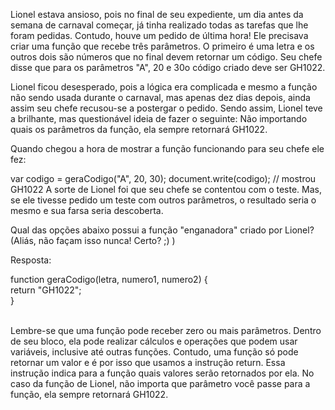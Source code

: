 Lionel estava ansioso, pois no final de seu expediente, um dia antes da semana de carnaval começar, já tinha realizado todas as tarefas que lhe foram pedidas. Contudo, houve um pedido de última hora! Ele precisava criar uma função que recebe três parâmetros. O primeiro é uma letra e os outros dois são números que no final devem retornar um código. Seu chefe disse que para os parâmetros "A", 20 e 30o código criado deve ser GH1022.

Lionel ficou desesperado, pois a lógica era complicada e mesmo a função não sendo usada durante o carnaval, mas apenas dez dias depois, ainda assim seu chefe recusou-se a postergar o pedido. Sendo assim, Lionel teve a brilhante, mas questionável ideia de fazer o seguinte: Não importando quais os parâmetros da função, ela sempre retornará GH1022.

Quando chegou a hora de mostrar a função funcionando para seu chefe ele fez:

var codigo = geraCodigo("A", 20, 30);
document.write(codigo); // mostrou GH1022
A sorte de Lionel foi que seu chefe se contentou com o teste. Mas, se ele tivesse pedido um teste com outros parâmetros, o resultado seria o mesmo e sua farsa seria descoberta.

Qual das opções abaixo possui a função "enganadora" criado por Lionel? (Aliás, não façam isso nunca! Certo? ;) )

Resposta:

function geraCodigo(letra, numero1, numero2) {
<br>
    return "GH1022";<br>
}<br><br>

Lembre-se que uma função pode receber zero ou mais parâmetros. Dentro de seu bloco, ela pode realizar cálculos e operações que podem usar variáveis, inclusive até outras funções. Contudo, uma função só pode retornar um valor e é por isso que usamos a instrução return. Essa instrução indica para a função quais valores serão retornados por ela. No caso da função de Lionel, não importa que parâmetro você passe para a função, ela sempre retornará GH1022.